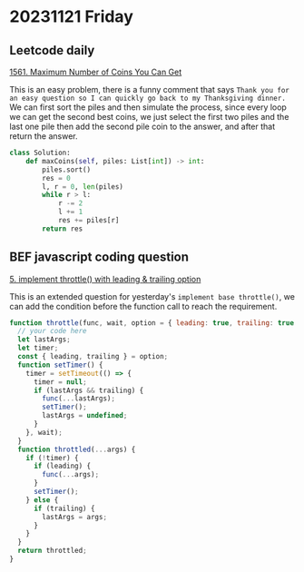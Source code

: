 # 20231121 Friday

## Leetcode daily

[1561. Maximum Number of Coins You Can Get
](https://leetcode.com/problems/maximum-number-of-coins-you-can-get/editorial/?envType=daily-question&envId=2023-11-24)

This is an easy problem, there is a funny comment that says `Thank you for an easy question so I can quickly go back to my Thanksgiving dinner.`
We can first sort the piles and then simulate the process, since every loop we can get the second best coins, we just select the first two piles and the last one pile then add the second pile coin to the answer, and after that return the answer.

```py
class Solution:
    def maxCoins(self, piles: List[int]) -> int:
        piles.sort()
        res = 0
        l, r = 0, len(piles)
        while r > l:
            r -= 2
            l += 1
            res += piles[r]
        return res
```

## BEF javascript coding question

[5. implement throttle() with leading & trailing option](https://bigfrontend.dev/problem/implement-throttle-with-leading-and-trailing-option)

This is an extended question for yesterday's `implement base throttle()`, we can add the condition before the function call to reach the requirement.

```js
function throttle(func, wait, option = { leading: true, trailing: true }) {
  // your code here
  let lastArgs;
  let timer;
  const { leading, trailing } = option;
  function setTimer() {
    timer = setTimeout(() => {
      timer = null;
      if (lastArgs && trailing) {
        func(...lastArgs);
        setTimer();
        lastArgs = undefined;
      }
    }, wait);
  }
  function throttled(...args) {
    if (!timer) {
      if (leading) {
        func(...args);
      }
      setTimer();
    } else {
      if (trailing) {
        lastArgs = args;
      }
    }
  }
  return throttled;
}
```
